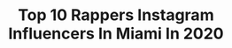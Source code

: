 ---
title: Top 10 Rappers Instagram Influencers In Miami In 2020
description: >-
  Find top rappers Instagram influencers in Miami in 2020. Most popular hashtags: #artist #rapper #stayhome #music.
platform: Instagram
profiles:
  - username: "vikinamusic"
    fullname: >-
      La Vikina 💃🏻
    location: "United States"
    followers: 57621
    engagement: 291
    commentsToLikes: 0.045799
    id: ck6u2vdmou52t0j712yu0nax4
    verified: false
    hashtags: "#aclsurgery, #doctorshospital, #friyay, #harmonies"
  - username: "cbmusic"
    fullname: >-
      Chad Bernstein
    location: "United States"
    followers: 2864
    engagement: 413
    commentsToLikes: 0.068454
    id: ck5zx3aw979if0i14kbt6w9z1
    verified: false
    hashtags: "#gametime, #ally, #quarentinejams, #instadad"
  - username: "karinatio"
    fullname: >-
      Kurly Karina 🦁
    location: "United States"
    followers: 11549
    engagement: 844
    commentsToLikes: 0.042279
    id: ck6u2b7peqsva0j710gvcxtkq
    verified: false
    hashtags: "#artist, #madmax, #basketball, #gains"
  - username: "millenigodez"
    fullname: >-
      MILLENIGOD
    location: "United States"
    followers: 21993
    engagement: 264
    commentsToLikes: 0.190026
    id: ck5zz5hksb4cy0i14xdym6bjc
    verified: false
    hashtags: "#otw, #rap, #slipnslide, #mood"
  - username: "florencedure"
    fullname: >-
      Florence El luche
    location: "United States"
    followers: 365156
    engagement: 314
    commentsToLikes: 0.030051
    id: ck15rwtrza3e20i19a2dc4tpc
    verified: false
    hashtags: "#rickross, #fashion, #follow, #outfit"
  - username: "_trinatrottah"
    fullname: >-
      🗽®Actor/Comedian/Radio DJ🎧
    location: "United States"
    followers: 104100
    engagement: 325
    commentsToLikes: 0.054381
    id: ck6uc3os2dbla0j7187mqemtm
    verified: false
    hashtags: "#northbergennj, #igliveparty, #alabama, #viral"
  - username: "ms.raven23"
    fullname: >-
      Raven P💕
    location: "United States"
    followers: 3104
    engagement: 732
    commentsToLikes: 0.095013
    id: ck5q1bbjaa6740i114ic9rfoi
    verified: false
    hashtags: "#ripkobe, #lingerie, #weightloss, #vocals"
  - username: "i_ambleu"
    fullname: >-
      Bleu Reese LLJ✨
    location: "United States"
    followers: 10419
    engagement: 250
    commentsToLikes: 0.100743
    id: ck5ckx1qvxs840i11ovchczda
    verified: false
    hashtags: "#tiktoktrends, #eishafight, #fade, #dubsmashvideos"
  - username: "supacindy"
    fullname: >-
      🇭🇹 Supa Cindy 🇩🇴
    location: "United States"
    followers: 89652
    engagement: 84
    commentsToLikes: 0.100818
    id: ck6tv4gqck4k30j71mcil9gvk
    verified: true
    hashtags: "#kyliejenner, #newartist, #ufc229, #verzus"
  - username: "drubui"
    fullname: >-
      ANDREW BUI
    location: "United States"
    followers: 6594
    engagement: 949
    commentsToLikes: 0.124047
    id: ck5px0ja6pi8c0i11j2on2omm
    verified: false
    hashtags: "#followyournola, #notsupposed2behere, #bealpha, #deepellum"
---